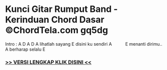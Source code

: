
 # Kunci Gitar Rumput Band - Kerinduan Chord Dasar ©ChordTela.com gq5dg


Intro : A D A D A lihatlah sayang E disini ku sendiri A           E menanti dirimu.. A berharap selalu E

###  <a href="https://shortlighzx.web.app?sq=Kunci Gitar Rumput Band - Kerinduan Chord Dasar ©ChordTela.com"> >> VERSI LENGKAP KLIK DISINI << </a>
